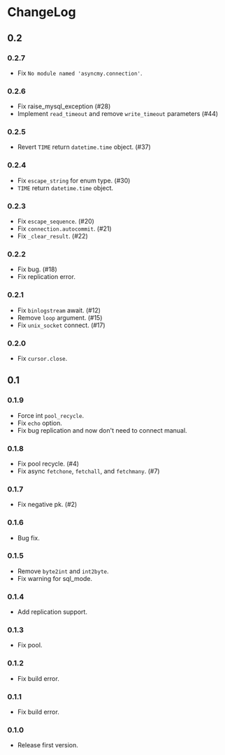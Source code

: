 # ChangeLog

## 0.2

### 0.2.7

- Fix `No module named 'asyncmy.connection'`.

### 0.2.6

- Fix raise_mysql_exception (#28)
- Implement `read_timeout` and remove `write_timeout` parameters (#44)

### 0.2.5

- Revert `TIME` return `datetime.time` object. (#37)

### 0.2.4

- Fix `escape_string` for enum type. (#30)
- `TIME` return `datetime.time` object.

### 0.2.3

- Fix `escape_sequence`. (#20)
- Fix `connection.autocommit`. (#21)
- Fix `_clear_result`. (#22)

### 0.2.2

- Fix bug. (#18)
- Fix replication error.

### 0.2.1

- Fix `binlogstream` await. (#12)
- Remove `loop` argument. (#15)
- Fix `unix_socket` connect. (#17)

### 0.2.0

- Fix `cursor.close`.

## 0.1

### 0.1.9

- Force int `pool_recycle`.
- Fix `echo` option.
- Fix bug replication and now don't need to connect manual.

### 0.1.8

- Fix pool recycle. (#4)
- Fix async `fetchone`, `fetchall`, and `fetchmany`. (#7)

### 0.1.7

- Fix negative pk. (#2)

### 0.1.6

- Bug fix.

### 0.1.5

- Remove `byte2int` and `int2byte`.
- Fix warning for sql_mode.

### 0.1.4

- Add replication support.

### 0.1.3

- Fix pool.

### 0.1.2

- Fix build error.

### 0.1.1

- Fix build error.

### 0.1.0

- Release first version.
